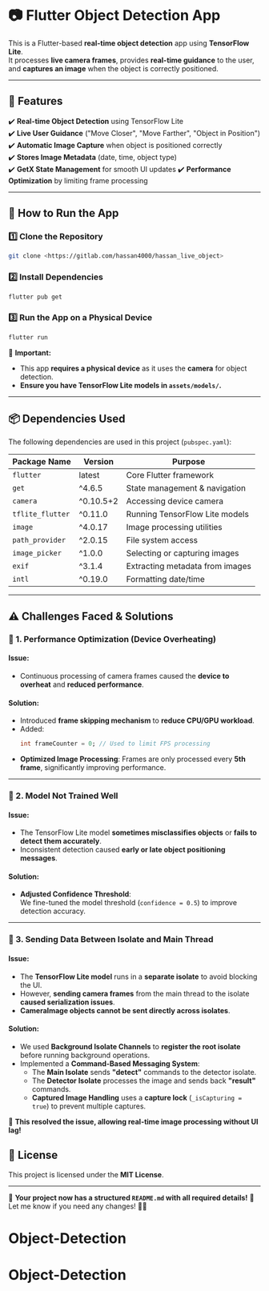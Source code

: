 # 📷 Flutter Object Detection App

This is a Flutter-based **real-time object detection** app using **TensorFlow Lite**.\
It processes **live camera frames**, provides **real-time guidance** to the user, and **captures an image** when the object is correctly positioned.

---

## **📌 Features**

✔️ **Real-time Object Detection** using TensorFlow Lite\
✔️ **Live User Guidance** ("Move Closer", "Move Farther", "Object in Position")\
✔️ **Automatic Image Capture** when object is positioned correctly\
✔️ **Stores Image Metadata** (date, time, object type)\
✔️ **GetX State Management** for smooth UI updates
✔️ **Performance Optimization** by limiting frame processing

---

## **🚀 How to Run the App**

### **1️⃣ Clone the Repository**

```sh
git clone <https://gitlab.com/hassan4000/hassan_live_object>

```

### **2️⃣ Install Dependencies**

```sh
flutter pub get
```

### **3️⃣ Run the App on a Physical Device**

```sh
flutter run
```

🛑 **Important:**

- This app **requires a physical device** as it uses the **camera** for object detection.
- **Ensure you have TensorFlow Lite models in `assets/models/`.**

---

## **📦 Dependencies Used**

The following dependencies are used in this project (`pubspec.yaml`):

| Package Name     | Version   | Purpose                         |
| ---------------- | --------- | ------------------------------- |
| `flutter`        | latest    | Core Flutter framework          |
| `get`            | ^4.6.5    | State management & navigation   |
| `camera`         | ^0.10.5+2 | Accessing device camera         |
| `tflite_flutter` | ^0.11.0   | Running TensorFlow Lite models  |
| `image`          | ^4.0.17   | Image processing utilities      |
| `path_provider`  | ^2.0.15   | File system access              |
| `image_picker`   | ^1.0.0    | Selecting or capturing images   |
| `exif`           | ^3.1.4    | Extracting metadata from images |
| `intl`           | ^0.19.0   | Formatting date/time            |

---

## **⚠️ Challenges Faced & Solutions**

### **🧠 1. Performance Optimization (Device Overheating)**

#### **Issue:**
- Continuous processing of camera frames caused the **device to overheat** and **reduced performance**.

#### **Solution:**
- Introduced **frame skipping mechanism** to **reduce CPU/GPU workload**.
- Added:
  ```dart
  int frameCounter = 0; // Used to limit FPS processing
  ```
- **Optimized Image Processing**: Frames are only processed every **5th frame**, significantly improving performance.

---

### **🧠 2. Model Not Trained Well**

#### **Issue:**
- The TensorFlow Lite model **sometimes misclassifies objects** or **fails to detect them accurately**.
- Inconsistent detection caused **early or late object positioning messages**.

#### **Solution:**

- **Adjusted Confidence Threshold**:\
  We fine-tuned the model threshold (`confidence = 0.5`) to improve detection accuracy.


---

### **🧠 3. Sending Data Between Isolate and Main Thread**

#### **Issue:**

- The **TensorFlow Lite model** runs in a **separate isolate** to avoid blocking the UI.
- However, **sending camera frames** from the main thread to the isolate **caused serialization issues**.
- **CameraImage objects cannot be sent directly across isolates**.

#### **Solution:**

- We used **Background Isolate Channels** to **register the root isolate** before running background operations.
- Implemented a **Command-Based Messaging System**:
    - The **Main Isolate** sends **"detect"** commands to the detector isolate.
    - The **Detector Isolate** processes the image and sends back **"result"** commands.
    - **Captured Image Handling** uses a **capture lock** (`_isCapturing = true`) to prevent multiple captures.


💪 **This resolved the issue, allowing real-time image processing without UI lag!**








## **📝 License**

This project is licensed under the **MIT License**.

---

🎯 **Your project now has a structured `README.md` with all required details!** 🚀\
Let me know if you need any changes! 🚀💡

# Object-Detection
# Object-Detection
